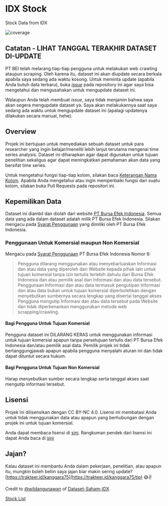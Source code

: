 # IDX Stock

Stock Data from IDX

![coverage](coverage.svg)

## Catatan - LIHAT TANGGAL TERAKHIR DATASET DI-UPDATE

PT BEI telah melarang tiap-tiap pengguna untuk melakukan web crawling ataupun scraping. Oleh karena itu, dataset ini akan diupdate secara berkala apabila saya sedang ada waktu kosong. Untuk meminta update (apabila Anda butuh data terbaru), buka [_issue_](https://github.com/KAnggara75/IDXStock/issues/new/choose) pada repository ini agar saya bisa mengetahui dan mengusahakan untuk mengupdate dataset ini.

Walaupun Anda telah membuat _issue_, saya tidak menjamin bahwa saya akan segera mengupdate dataset ya. Saya akan melakukannya saat saya sedang ada waktu untuk mengupdate dataset ini (apalagi updatenya dilakukan secara manual, hehe).

## Overview

Projek ini bertujuan untuk menyediakan sebuah dataset untuk para researcher yang ingin belajar/meneliti lebih lanjut terutama mengenai time series analysis. Dataset ini diharapkan agar dapat digunakan untuk tujuan penelitian sekaligus agar dapat meningkatkan pemahaman akan data yang bersifat time series.

Untuk mengetahui fungsi tiap-tiap kolom, silakan baca [Keterangan Nama Kolom](Keterangan%20Nama%20Kolom.md). Apabila Anda mengetahui atau ingin memperbaiki fungsi dari suatu kolom, silakan buka Pull Requests pada repositori ini.

## Kepemilikan Data

Dataset ini diambil dan diolah dari website [PT Bursa Efek Indonesia](https://idx.co.id). Semua data yang ada dalam dataset adalah milik PT Bursa Efek Indonesia. Silakan mengacu pada [Syarat Penggunaan](https://idx.co.id/id/syarat-penggunaan/) yang dimiliki oleh PT Bursa Efek Indonesia.

### Penggunaan Untuk Komersial maupun Non Komersial

Mengacu pada [Syarat Penggunaan](https://idx.co.id/id/syarat-penggunaan/) PT Bursa Efek Indonesia Nomor 6:

> Pengguna dilarang menggunakan atau menyebarluaskan Informasi dan atau data yang diperoleh dari Website kepada pihak lain untuk tujuan komersial tanpa izin tertulis terlebih dahulu dari Bursa Efek Indonesia dan atau pemilik asal dari Informasi dan atau data tersebut. Penggunaan Informasi dan atau data termasuk pengutipan Informasi dan atau data bukan untuk tujuan komersial diperbolehkan dengan menyebutkan sumbernya secara lengkap yang disertai tanggal akses Pengguna mengutip Informasi dan atau data tersebut pada Website dan tidak diperkenankan menggunakan metode web scrapping/crawling.

#### Bagi Pengguna Untuk Tujuan Komersial

Pengguna dataset ini DILARANG KERAS untuk menggunakan informasi untuk tujuan komersial apapun tanpa persetujuan tertulis dari PT Bursa Efek Indonesia dan/atau pemilik asal data. Pemilik projek ini tidak bertanggungjawab apapun apabila pengguna menyalahi aturan ini dan tidak dapat dituntut secara hukum.

#### Bagi Pengguna Untuk Tujuan Non Komersial

Harap menyebutkan sumber secara lengkap serta tanggal akses saat mengutip informasi tersebut.

## Lisensi

Projek ini dilisensikan dengan CC BY-NC 4.0. Lisensi ini membatasi Anda untuk tidak menggunakan data atau apapun yang berhubungan dengan projek ini untuk tujuan komersial.

Anda dapat membaca lisensi di [sini](LICENSE.md). Rangkuman pendek dari lisensi ini dapat Anda baca di [sini](https://creativecommons.org/licenses/by-nc/4.0/)

## Jajan?

Kalau dataset ini membantu Anda dalam pekerjaan, penelitian, atau apapun itu, mungkin boleh beliin saya jajan biar makin sering update? [https://trakteer.id/kanggara75](https://trakteer.id/kanggara75/tip) 😅✌️

Credit to [@wildangunawan](https://github.com/wildangunawan) of [Dataset-Saham-IDX](https://github.com/wildangunawan/Dataset-Saham-IDX)

[Stock List](https://www.idx.co.id/en/market-data/stocks-data/stock-list/)
